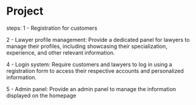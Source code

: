 # Project
steps:
1 - Registration for customers

2 - Lawyer profile management: Provide a dedicated panel for lawyers to manage their profiles, including showcasing their specialization, experience, and other relevant information.

4 - Login system: Require customers and lawyers to log in using a registration form to access their respective accounts and personalized information.

5 - Admin panel: Provide an admin panel to manage the information displayed on the homepage
